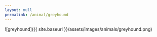 ```yaml
---
layout: null
permalink: /animal/greyhound
---
```


![greyhound]({{ site.baseurl }}/assets/images/animals/greyhound.png)
<canvas id="greyhound" width="552" height="552"></canvas>
<script src="{{ site.baseurl }}/assets/js/greyhound.js"></script>